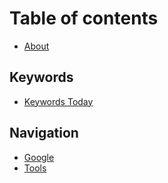 # Table of contents

* [About](README.md)

## Keywords

* [Keywords Today](keywords/keywords-today.md)

## Navigation

* [Google](navigation/google.md)
* [Tools](navigation/tools.md)

